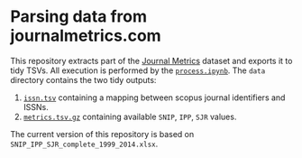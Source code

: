 # Parsing data from journalmetrics.com

This repository extracts part of the [Journal Metrics](http://www.journalmetrics.com/values.php) dataset and exports it to tidy TSVs. All execution is performed by the [`process.ipynb`](process.ipynb). The `data` directory contains the two tidy outputs:

1. [`issn.tsv`](data/issn.tsv) containing a mapping between scopus journal identifiers and ISSNs.
2. [`metrics.tsv.gz`](data/metrics.tsv.gz) containing available `SNIP`, `IPP`, `SJR` values.

The current version of this repository is based on `SNIP_IPP_SJR_complete_1999_2014.xlsx`.
